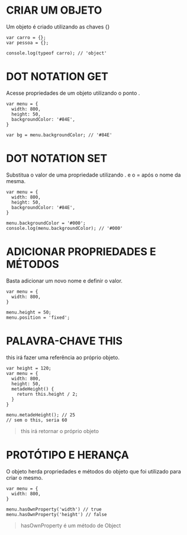 
# CRIAR UM OBJETO
Um objeto é criado utilizando as chaves {}

```
var carro = {};
var pessoa = {};

console.log(typeof carro); // 'object'
```

# DOT NOTATION GET
Acesse propriedades de um objeto utilizando o ponto .

```
var menu = {
  width: 800,
  height: 50,
  backgroundColor: '#84E',
}

var bg = menu.backgroundColor; // '#84E'
```

# DOT NOTATION SET
Substitua o valor de uma propriedade utilizando . e o = após o nome da mesma.

```
var menu = {
  width: 800,
  height: 50,
  backgroundColor: '#84E',
}

menu.backgroundColor = '#000';
console.log(menu.backgroundColor); // '#000'
```

# ADICIONAR PROPRIEDADES E MÉTODOS
Basta adicionar um novo nome e definir o valor.

```
var menu = {
  width: 800,
}

menu.height = 50;
menu.position = 'fixed';
```

# PALAVRA-CHAVE THIS
this irá fazer uma referência ao próprio objeto.

```
var height = 120;
var menu = {
  width: 800,
  height: 50,
  metadeHeight() {
    return this.height / 2;
  }
}

menu.metadeHeight(); // 25
// sem o this, seria 60
```

>this irá retornar o próprio objeto

# PROTÓTIPO E HERANÇA
O objeto herda propriedades e métodos do objeto que foi utilizado para criar o mesmo.
```
var menu = {
  width: 800,
}

menu.hasOwnProperty('width') // true
menu.hasOwnProperty('height') // false
```
>hasOwnProperty é um método de Object